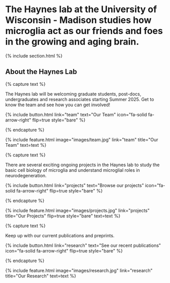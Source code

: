 ---
---

# The Haynes lab at the University of Wisconsin - Madison studies how microglia act as our friends and foes in the growing and aging brain.



{% include section.html %}

## About the Haynes Lab

{% capture text %}

The Haynes lab will be welcoming graduate students, post-docs, undergraduates and research associates starting Summer 2025. Get to know the team and see how you can get involved!

{%
  include button.html
  link="team"
  text="Our Team"
  icon="fa-solid fa-arrow-right"
  flip=true
  style="bare"
%}

{% endcapture %}

{%
  include feature.html
  image="images/team.jpg"
  link="team"
  title="Our Team"
  text=text
%}

{% capture text %}

There are several exciting ongoing projects in the Haynes lab to study the basic cell biology of microglia and understand microglial roles in neurodegeneration.

{%
  include button.html
  link="projects"
  text="Browse our projects"
  icon="fa-solid fa-arrow-right"
  flip=true
  style="bare"
%}

{% endcapture %}

{%
  include feature.html
  image="images/projects.jpg"
  link="projects"
  title="Our Projects"
  flip=true
  style="bare"
  text=text
%}

{% capture text %}

Keep up with our current publications and preprints.

{%
  include button.html
  link="research"
  text="See our recent publications"
  icon="fa-solid fa-arrow-right"
  flip=true
  style="bare"
%}

{% endcapture %}

{%
  include feature.html
  image="images/research.jpg"
  link="research"
  title="Our Research"
  text=text
%}

